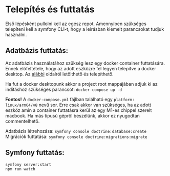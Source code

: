 # Telepítés és futtatás  
Első lépésként pullolni kell az egész repot. Amennyiben szükséges telepíteni kell a symfony CLI-t, hogy a leírásban kiemelt parancsokat tudjuk használni.

## Adatbázis futtatás:
Az adatbázis használatához szükség lesz egy docker container futtatására. Ennek előfeltétele, hogy az adott eszközre fel legyen telepítve a docker desktop. Az [alábbi](https://www.docker.com/products/docker-desktop/) oldalról letölthető és telepíthető.  
  
Ha fut a docker desktopunk akkor a project root mappájában adjuk ki az indításhoz szükséges parancsot: `docker-compose up -d` 
  
**Fontos!** A `docker-compose.yml` fájlban található egy `platform: linux/arm64/v8` nevű sor. Erre csak akkor van szükséges, ha az adott eszköz amin a container futtatásra kerül az egy M1-es chippel szerelt macbook. Ha más típusú gépről beszélünk, akkor ez nyugodtan commentelhető.

Adatbázis létrehozása: `symfony console doctrine:database:create`  
Migrációk futtatása: `symfony console doctrine:migrations:migrate`

## Symfony futtatás:  
`symfony server:start`  
`npm run watch`
